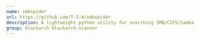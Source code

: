 ```yaml
---
name: smbspider
url: https://github.com/T-S-A/smbspider
description: A lightweight python utility for searching SMB/CIFS/Samba file shares.
group: blackarch blackarch-scanner
---
```

